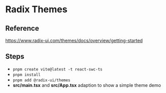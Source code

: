 # Radix Themes

## Reference

https://www.radix-ui.com/themes/docs/overview/getting-started

## Steps

- `pnpm create vite@latest -t react-swc-ts`
- `pnpm install`
- `pnpm add @radix-ui/themes`
- **src/main.tsx** and **src/App.tsx** adaption to show a simple theme demo
